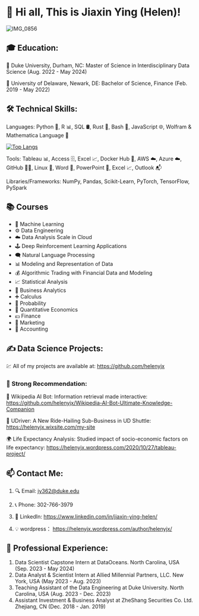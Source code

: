 # 👋 Hi all, This is Jiaxin Ying (Helen)!

![IMG_0856](https://github.com/helenyjx/helenyjx/assets/112274822/ee0cd2eb-ba70-4ff3-8b65-17e93c96e3ba)

## 🎓 Education:

🔭 Duke University, Durham, NC: Master of Science in Interdisciplinary Data Science (Aug. 2022 - May 2024)
   
🏫  University of Delaware, Newark, DE: Bachelor of Science, Finance (Feb. 2019 - May 2022) 

## 🛠 Technical Skills:

Languages: Python 🐍, R 📊, SQL 🛢, Rust 🦀, Bash 🐚, JavaScript 🌐, Wolfram & Mathematica Language 📐

[![Top Langs](https://github-readme-stats.vercel.app/api/top-langs/?username=helenyjx&layout=compact&theme=vision-friendly-dark)](https://github.com/anuraghazra/github-readme-stats)

Tools: Tableau 📊, Access 🗄, Excel 📈, Docker Hub 🐳, AWS ☁️, Azure ☁️, GitHub 👨‍💻, Linux 🐧, Word 📝, PowerPoint 🎥, Excel 📈, Outlook 📬

Libraries/Frameworks: NumPy, Pandas, Scikit-Learn, PyTorch, TensorFlow, PySpark

## 📚 Courses
* 🤖 Machine Learning 
* ⚙️ Data Engineering
* ☁️ Data Analysis Scale in Cloud
* 🕹 Deep Reinforcement Learning Applications
* 🗨️ Natural Language Processing
* 📊 Modeling and Representation of Data
* 💰 Algorithmic Trading with Financial Data and Modeling
* 📈 Statistical Analysis
* 📢 Business Analytics
* ➕ Calculus
* 🎲 Probability
* 🧠 Quantitative Economics
* 💵 Finance
* 🎯 Marketing
* 🧾 Accounting

## ✍️ Data Science Projects: 
💹 All of my projects are available at: https://github.com/helenyjx

### 🔮 Strong Recommendation:
🚀 Wikipedia AI Bot: Information retrieval made interactive: https://github.com/helenyjx/Wikipedia-AI-Bot-Ultimate-Knowledge-Companion 

🚖 UDriver: A New Ride-Hailing Sub-Business in UD Shuttle: https://helenyjx.wixsite.com/my-site 

🌍 Life Expectancy Analysis: Studied impact of socio-economic factors on life expectancy: https://helenyjx.wordpress.com/2020/10/27/tableau-project/

## 📫 Contact Me:
1. 🔍 Email: jy362@duke.edu
   
2. 📞 Phone: 302-766-3979
   
3. 📄 LinkedIn: https://www.linkedin.com/in/jiaxin-ying-helen/
   
4. 💡 wordpress： https://helenyjx.wordpress.com/author/helenyjx/

## 💼 Professional Experience:
1. Data Scientist Capstone Intern at DataOceans. North Carolina, USA (Sep. 2023 - May 2024)
2. Data Analyst & Scientist Intern at Allied Millennial Partners, LLC. New York, USA (May 2023 - Aug. 2023)
3. Teaching Assistant of the Data Engineering at Duke University. North Carolina, USA (Aug. 2023 - Dec. 2023)
4. Assistant Investment & Business Analyst at ZheShang Securities Co. Ltd. Zhejiang, CN (Dec. 2018 - Jan. 2019)
